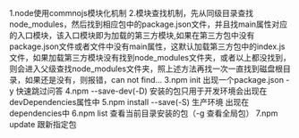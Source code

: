 1.node使用commnojs模块化机制
2.模块查找机制，先从同级目录查找node_modules，然后找到相应包中的package.json文件，并且找main属性对应的入口模块，该入口模块即为加载的第三方模块,如果在第三方包中没有package.json文件或者文件中没有main属性，这默认加载第三方包中的index.js文件，如果加载第三方模块没有找到node_modules文件夹，或者以上都没找到，则会进入父级查找node_modules文件夹，照上述方法再找一次一直找到磁盘根目录，如果还是没有，则报错，can not find...
3.npm init 出现一个package.json  -y 快速跳过问答 
4.npm --save-dev(-D) 安装的包只用于开发环境会出现在devDependencies属性中 
5.npm install --save(-S) 生产环境 出现在dependencies中
6.npm list 查看当前目录安装的包（-g 查看全局包）
7.npm update 跟新指定包